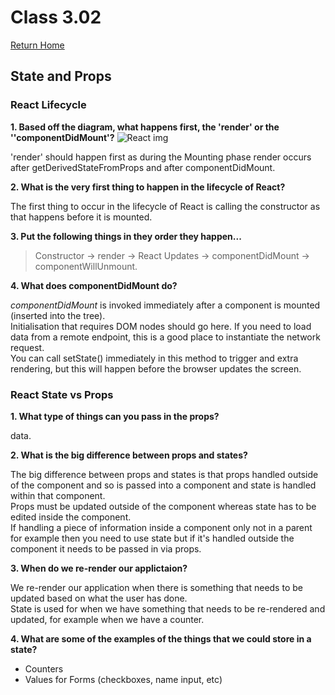 # Class 3.02

[Return Home](https://rachaelh25.github.io/reading-notes/)

## State and Props

### React Lifecycle

**1. Based off the diagram, what happens first, the 'render' or the ''componentDidMount'?**
![React img](https://miro.medium.com/v2/resize:fit:1100/0*0saPKFiTUk6W3FYp)

'render' should happen first as during the Mounting phase render occurs after getDerivedStateFromProps and after componentDidMount.

**2. What is the very first thing to happen in the lifecycle of React?**

The first thing to occur in the lifecycle of React is calling the constructor as that happens before it is mounted.

**3. Put the following things in they order they happen...**

> Constructor -> render -> React Updates -> componentDidMount -> componentWillUnmount.

**4. What does componentDidMount do?**

_componentDidMount_ is invoked immediately after a component is mounted (inserted into the tree).  
Initialisation that requires DOM nodes should go here. If you need to load data from a remote endpoint, this is a good place to instantiate the network request.  
You can call setState() immediately in this method to trigger and extra rendering, but this will happen before the browser updates the screen.

### React State vs Props

**1. What type of things can you pass in the props?**

data.

**2. What is the big difference between props and states?**

The big difference between props and states is that props handled outside of the component and so is passed into a component and state is handled within that component.  
Props must be updated outside of the component whereas state has to be edited inside the component.  
If handling a piece of information inside a component only not in a parent for example then you need to use state but if it's handled outside the component it needs to be passed in via props.

**3. When do we re-render our applictaion?**

We re-render our application when there is something that needs to be updated based on what the user has done.  
State is used for when we have something that needs to be re-rendered and updated, for example when we have a counter.

**4. What are some of the examples of the things that we could store in a state?**

-   Counters
-   Values for Forms (checkboxes, name input, etc)
